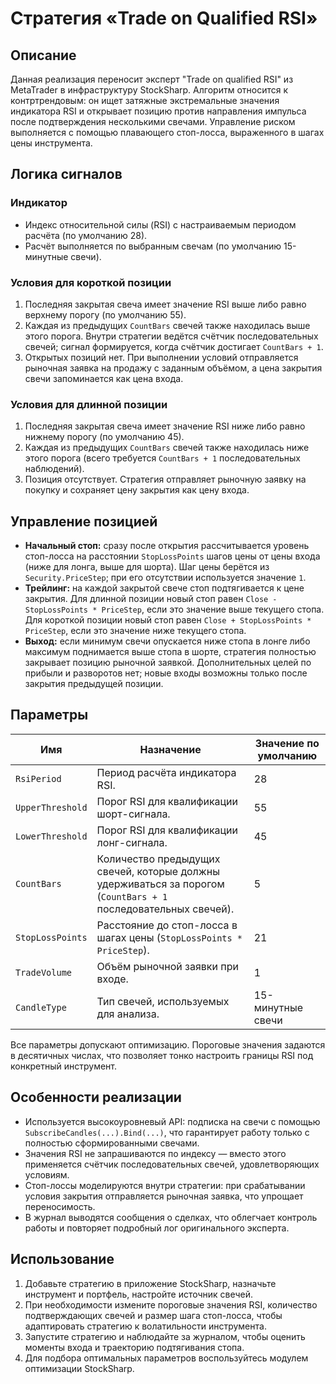 # Стратегия «Trade on Qualified RSI»

## Описание
Данная реализация переносит эксперт "Trade on qualified RSI" из MetaTrader в инфраструктуру StockSharp. Алгоритм относится к контртрендовым: он ищет затяжные экстремальные значения индикатора RSI и открывает позицию против направления импульса после подтверждения несколькими свечами. Управление риском выполняется с помощью плавающего стоп-лосса, выраженного в шагах цены инструмента.

## Логика сигналов
### Индикатор
* Индекс относительной силы (RSI) с настраиваемым периодом расчёта (по умолчанию 28).
* Расчёт выполняется по выбранным свечам (по умолчанию 15-минутные свечи).

### Условия для короткой позиции
1. Последняя закрытая свеча имеет значение RSI выше либо равно верхнему порогу (по умолчанию 55).
2. Каждая из предыдущих `CountBars` свечей также находилась выше этого порога. Внутри стратегии ведётся счётчик последовательных свечей; сигнал формируется, когда счётчик достигает `CountBars + 1`.
3. Открытых позиций нет. При выполнении условий отправляется рыночная заявка на продажу с заданным объёмом, а цена закрытия свечи запоминается как цена входа.

### Условия для длинной позиции
1. Последняя закрытая свеча имеет значение RSI ниже либо равно нижнему порогу (по умолчанию 45).
2. Каждая из предыдущих `CountBars` свечей также находилась ниже этого порога (всего требуется `CountBars + 1` последовательных наблюдений).
3. Позиция отсутствует. Стратегия отправляет рыночную заявку на покупку и сохраняет цену закрытия как цену входа.

## Управление позицией
* **Начальный стоп:** сразу после открытия рассчитывается уровень стоп-лосса на расстоянии `StopLossPoints` шагов цены от цены входа (ниже для лонга, выше для шорта). Шаг цены берётся из `Security.PriceStep`; при его отсутствии используется значение `1`.
* **Трейлинг:** на каждой закрытой свече стоп подтягивается к цене закрытия. Для длинной позиции новый стоп равен `Close - StopLossPoints * PriceStep`, если это значение выше текущего стопа. Для короткой позиции новый стоп равен `Close + StopLossPoints * PriceStep`, если это значение ниже текущего стопа.
* **Выход:** если минимум свечи опускается ниже стопа в лонге либо максимум поднимается выше стопа в шорте, стратегия полностью закрывает позицию рыночной заявкой. Дополнительных целей по прибыли и разворотов нет; новые входы возможны только после закрытия предыдущей позиции.

## Параметры
| Имя | Назначение | Значение по умолчанию |
| --- | --- | --- |
| `RsiPeriod` | Период расчёта индикатора RSI. | 28 |
| `UpperThreshold` | Порог RSI для квалификации шорт-сигнала. | 55 |
| `LowerThreshold` | Порог RSI для квалификации лонг-сигнала. | 45 |
| `CountBars` | Количество предыдущих свечей, которые должны удерживаться за порогом (`CountBars + 1` последовательных свечей). | 5 |
| `StopLossPoints` | Расстояние до стоп-лосса в шагах цены (`StopLossPoints * PriceStep`). | 21 |
| `TradeVolume` | Объём рыночной заявки при входе. | 1 |
| `CandleType` | Тип свечей, используемых для анализа. | 15-минутные свечи |

Все параметры допускают оптимизацию. Пороговые значения задаются в десятичных числах, что позволяет тонко настроить границы RSI под конкретный инструмент.

## Особенности реализации
* Используется высокоуровневый API: подписка на свечи с помощью `SubscribeCandles(...).Bind(...)`, что гарантирует работу только с полностью сформированными свечами.
* Значения RSI не запрашиваются по индексу — вместо этого применяется счётчик последовательных свечей, удовлетворяющих условиям.
* Стоп-лоссы моделируются внутри стратегии: при срабатывании условия закрытия отправляется рыночная заявка, что упрощает переносимость.
* В журнал выводятся сообщения о сделках, что облегчает контроль работы и повторяет подробный лог оригинального эксперта.

## Использование
1. Добавьте стратегию в приложение StockSharp, назначьте инструмент и портфель, настройте источник свечей.
2. При необходимости измените пороговые значения RSI, количество подтверждающих свечей и размер шага стоп-лосса, чтобы адаптировать стратегию к волатильности инструмента.
3. Запустите стратегию и наблюдайте за журналом, чтобы оценить моменты входа и траекторию подтягивания стопа.
4. Для подбора оптимальных параметров воспользуйтесь модулем оптимизации StockSharp.
